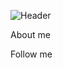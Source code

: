 ![Header](https://unsplash.com/photos/turned-on-gray-laptop-computer-MSN8TFhJ0is)

About me

Follow me
